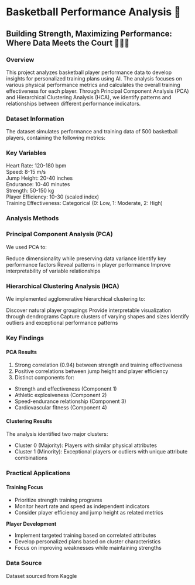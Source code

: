 # Basketball Performance Analysis 🏀

## **Building Strength, Maximizing Performance: Where Data Meets the Court** 🏋️‍♂️🎯

### **Overview**

This project analyzes basketball player performance data to develop insights for personalized training plans using AI. The analysis focuses on various physical performance metrics and calculates the overall training effectiveness for each player. Through Principal Component Analysis (PCA) and Hierarchical Clustering Analysis (HCA), we identify patterns and relationships between different performance indicators.

### Dataset Information

The dataset simulates performance and training data of 500 basketball players, containing the following metrics:

### **Key Variables**

Heart Rate: 120-180 bpm       
Speed: 8-15 m/s         
Jump Height: 20-40 inches           
Endurance: 10-40 minutes             
Strength: 50-150 kg            
Player Efficiency: 10-30 (scaled index)           
Training Effectiveness: Categorical (0: Low, 1: Moderate, 2: High)

### **Analysis Methods**      

### **Principal Component Analysis (PCA)**

We used PCA to:

Reduce dimensionality while preserving data variance
Identify key performance factors
Reveal patterns in player performance
Improve interpretability of variable relationships

### **Hierarchical Clustering Analysis (HCA)**

We implemented agglomerative hierarchical clustering to:

Discover natural player groupings
Provide interpretable visualization through dendrograms
Capture clusters of varying shapes and sizes
Identify outliers and exceptional performance patterns

### Key Findings

#### **PCA Results**

1. Strong correlation (0.94) between strength and training effectiveness
2. Positive correlations between jump height and player efficiency
3. Distinct components for:

* Strength and effectiveness (Component 1)
* Athletic explosiveness (Component 2)
* Speed-endurance relationship (Component 3)
* Cardiovascular fitness (Component 4)



#### **Clustering Results**

The analysis identified two major clusters:

* Cluster 0 (Majority): Players with similar physical attributes
* Cluster 1 (Minority): Exceptional players or outliers with unique attribute combinations

### **Practical Applications**

#### **Training Focus**

* Prioritize strength training programs
* Monitor heart rate and speed as independent indicators
* Consider player efficiency and jump height as related metrics

**Player Development**

* Implement targeted training based on correlated attributes
* Develop personalized plans based on cluster characteristics
* Focus on improving weaknesses while maintaining strengths

### ****Data Source****

Dataset sourced from Kaggle

